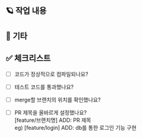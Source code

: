 ## 🪐 작업 내용
<!-- 구현한 작업 내역
필요시 이미지 첨부 -->

## 📒 기타

## ✅ 체크리스트
- [ ] 코드가 정상적으로 컴파일되나요?
- [ ] 테스트 코드를 통과했나요?
- [ ] merge할 브랜치의 위치를 확인했나요?
- [ ] PR 제목을 올바르게 설정했나요?        
 [feature/브랜치명] ADD: PR 제목    
eg) [feature/login] ADD: db를 통한 로그인 기능 구현

